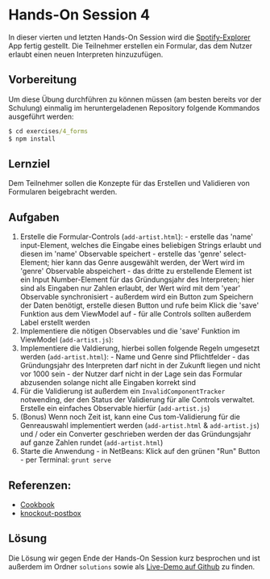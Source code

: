 # Hands-On Session 4

In dieser vierten und letzten Hands-On Session wird die [Spotify-Explorer](https://github.com/enpit/jet-spotify-explorer/) App fertig gestellt.
Die Teilnehmer erstellen ein Formular, das dem Nutzer erlaubt einen neuen Interpreten hinzuzufügen.

## Vorbereitung

Um diese Übung durchführen zu können müssen (am besten bereits vor der Schulung) einmalig im heruntergeladenen Repository folgende Kommandos ausgeführt werden:

``` cmd
$ cd exercises/4_forms
$ npm install
```

## Lernziel

Dem Teilnehmer sollen die Konzepte für das Erstellen und Validieren von Formularen beigebracht werden.

## Aufgaben

  1. Erstelle die Formular-Controls (`add-artist.html`):
    - erstelle das 'name' input-Element, welches die Eingabe eines beliebigen
    Strings erlaubt und diesen im 'name' Observable speichert
    - erstelle das 'genre' select-Element; hier kann das Genre ausgewählt werden, der Wert wird im 'genre' Observable abspeichert
    - das dritte zu erstellende Element ist ein Input Number-Element für das Gründungsjahr des Interpreten; hier sind als Eingaben nur Zahlen erlaubt, der Wert wird mit dem 'year' Observable synchronisiert
    - außerdem wird ein Button zum Speichern der Daten benötigt, erstelle diesen Button und rufe beim Klick die 'save' Funktion aus dem ViewModel auf
    - für alle Controls sollten außerdem Label erstellt werden
  2. Implementiere die nötigen Observables und die 'save' Funktion im ViewModel (`add-artist.js`):
  3. Implementiere die Valdierung, hierbei sollen folgende Regeln umgesetzt werden (`add-artist.html`):
    - Name und Genre sind Pflichtfelder
    - das Gründungsjahr des Interpreten darf nicht in der Zukunft liegen und nicht vor 1000 sein
    - der Nutzer darf nicht in der Lage sein das Formular abzusenden solange nicht alle Eingaben korrekt sind
  4. Für die Validierung ist außerdem ein `InvalidComponentTracker` notwending, der den Status der Validierung für alle Controls verwaltet. Erstelle ein einfaches Observable hierfür (`add-artist.js`)
  5. (Bonus) Wenn noch Zeit ist, kann eine Cus
  tom-Validierung für die Genreauswahl implementiert werden (`add-artist.html` & `add-artist.js`) und / oder ein Converter geschrieben werden der das Gründungsjahr auf ganze Zahlen rundet (`add-artist.html`)
  6. Starte die Anwendung
    - in NetBeans: Klick auf den grünen "Run" Button
    - per Terminal: `grunt serve`

## Referenzen:

- [Cookbook](http://www.oracle.com/webfolder/technetwork/jet/jetCookbook.html)
- [knockout-postbox](https://github.com/rniemeyer/knockout-postbox)

## Lösung

Die Lösung wir gegen Ende der Hands-On Session kurz besprochen und ist außerdem im Ordner `solutions` sowie als [Live-Demo auf Github](https://enpit.github.io/jet-spotify-explorer/web/) zu finden.

